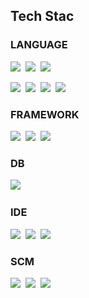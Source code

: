 <!--
**Kang-Dongseok/Kang-Dongseok** is a ✨ _special_ ✨ repository because its `README.md` (this file) appears on your GitHub profile.

Here are some ideas to get you started:

- 🔭 I’m currently working on ...
- 🌱 I’m currently learning ...
- 👯 I’m looking to collaborate on ...
- 🤔 I’m looking for help with ...
- 💬 Ask me about ...
- 📫 How to reach me: ...
- 😄 Pronouns: ...
- ⚡ Fun fact: ...
-->

## Tech Stac

### LANGUAGE
<img src="https://img.shields.io/badge/HTML5-E34F26?style=for-the-badge&logo=HTML5&logoColor=white"/>&nbsp;
<img src="https://img.shields.io/badge/CSS-1572B6?style=for-the-badge&logo=CSS&logoColor=white"/>&nbsp;
<img src="https://img.shields.io/badge/JavaScript-F7DF1E?style=for-the-badge&logo=JavaScript&logoColor=white"/>&nbsp;

<img src="https://img.shields.io/badge/Java-007396?style=for-the-badge&logo=Java&logoColor=white"/>&nbsp;
<img src="https://img.shields.io/badge/C-A8B9CC?style=for-the-badge&logo=C&logoColor=white"/>&nbsp;
<img src="https://img.shields.io/badge/C++-00599C?style=for-the-badge&logo=C++&logoColor=white"/>&nbsp;
<img src="https://img.shields.io/badge/Python-3766AB?style=for-the-badge&logo=Python&logoColor=white"/>&nbsp;

### FRAMEWORK
<img src="https://img.shields.io/badge/Vue.js-4FC08D?style=for-the-badge&logo=Vue.js&logoColor=white"/>&nbsp;
<img src="https://img.shields.io/badge/Spring-6DB33F?style=for-the-badge&logo=Spring&logoColor=white"/>&nbsp;
<img src="https://img.shields.io/badge/Spring Boot-6DB33F?style=for-the-badge&logo=Spring Boot&logoColor=white"/>&nbsp;

### DB
<img src="https://img.shields.io/badge/mySQL-4479A1?style=for-the-badge&logo=mySQL&logoColor=white"/>&nbsp;

### IDE
<img src="https://img.shields.io/badge/Visual Studio Code-007ACC?style=for-the-badge&logo=Visual Studio Code&logoColor=white"/>&nbsp;
<img src="https://img.shields.io/badge/Eclipse IDE-2C2255?style=for-the-badge&logo=Eclipse IDE&logoColor=white"/>&nbsp;
<img src="https://img.shields.io/badge/IntelliJ IDEA-000000?style=for-the-badge&logo=IntelliJ IDEA&logoColor=white"/>&nbsp;

### SCM
<img src="https://img.shields.io/badge/Git-F05032?style=for-the-badge&logo=Git&logoColor=white"/>&nbsp;
<img src="https://img.shields.io/badge/GitLab-FCA121?style=for-the-badge&logo=GitLab&logoColor=white"/>&nbsp;
<img src="https://img.shields.io/badge/GitHub-181717?style=for-the-badge&logo=GitHub&logoColor=white"/>&nbsp;
